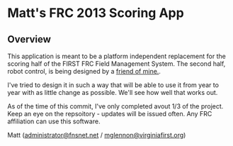 Matt's FRC 2013 Scoring App
====
Overview
----
This application is meant to be a platform independent replacement
for the scoring half of the FIRST FRC Field Management System.
The second half, robot control, is being designed by a [friend of mine.](/Shoob189).

I've tried to design it in such a way that will be able to use it from
year to year with as little change as possible.
We'll see how well that works out.

As of the time of this commit, I've only completed avout 1/3 of the project.
Keep an eye on the repsoitory - updates will be issued often.
Any FRC affiliation can use this software.

Matt (administrator@fnsnet.net / mglennon@virginiafirst.org)
